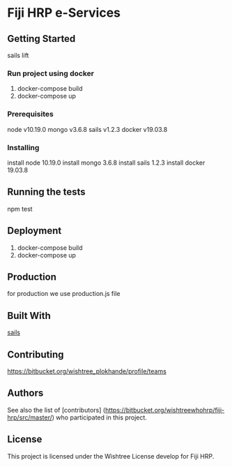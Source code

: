# Fiji HRP e-Services

## Getting Started

sails lift

### Run project using docker ######

1) docker-compose build
2) docker-compose up

### Prerequisites

node v10.19.0
mongo v3.6.8
sails v1.2.3
docker v19.03.8

### Installing

install node 10.19.0
install mongo 3.6.8
install sails 1.2.3
install docker 19.03.8

## Running the tests

npm test

## Deployment
1) docker-compose build
2) docker-compose up

## Production
for production we use production.js file

## Built With

[sails](https://sailsjs.com/)

## Contributing

https://bitbucket.org/wishtree_plokhande/profile/teams

## Authors

See also the list of [contributors] (https://bitbucket.org/wishtreewhohrp/fiji-hrp/src/master/) who participated in this project.

## License

This project is licensed under the Wishtree License develop for Fiji HRP.
